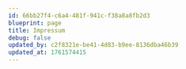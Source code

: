 ```yaml
---
id: 66bb27f4-c6a4-481f-941c-f38a8a8fb2d3
blueprint: page
title: Impressum
debug: false
updated_by: c2f8321e-be41-4d83-b9ee-8136dba46b39
updated_at: 1761574415
---
```

